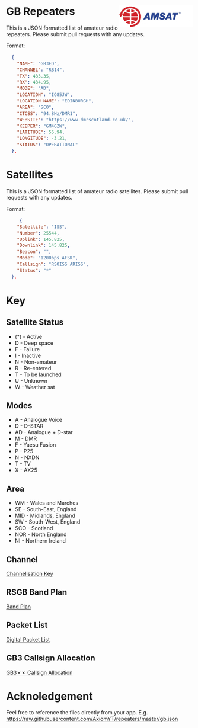 # GB Repeaters <img src="https://raw.githubusercontent.com/AxiomYT/repeaters/master/AMSAT-Logo-only.jpg" width="200" height="60" align="right"/>

This is a JSON formatted list of amateur radio repeaters.
Please submit pull requests with any updates.

Format:
```json
  {
    "NAME": "GB3ED",
    "CHANNEL": "RB14",
    "TX": 433.35,
    "RX": 434.95,
    "MODE": "AD",
    "LOCATION": "IO85JW",
    "LOCATION NAME": "EDINBURGH",
    "AREA": "SCO",
    "CTCSS": "94.8Hz/DMR1",
    "WEBSITE": "https://www.dmrscotland.co.uk/",
    "KEEPER": "GM4GZW",
    "LATITUDE": 55.94,
    "LONGITUDE": -3.21,
    "STATUS": "OPERATIONAL"
  },
```

# Satellites

This is a JSON formatted list of amateur radio satellites.
Please submit pull requests with any updates.

Format:
```JSON
     {
    "Satellite": "ISS",
    "Number": 25544,
    "Uplink": 145.825,
    "Downlink": 145.825,
    "Beacon": "",
    "Mode": "1200bps AFSK",
    "Callsign": "RS0ISS ARISS",
    "Status": "*"
  },
```

# Key

## Satellite Status

* (\*) - Active  
* D - Deep space  
* F - Failure  
* I - Inactive  
* N	- Non-amateur  
* R - Re-entered  
* T - To be launched  
* U - Unknown  
* W - Weather sat  


## Modes
* A - Analogue Voice
* D - D-STAR
* AD - Analogue + D-star
* M - DMR
* F - Yaesu Fusion
* P - P25
* N - NXDN
* T - TV
* X - AX25

## Area

* WM - Wales and Marches
* SE - South-East, England
* MID - Midlands, England
* SW - South-West, England
* SCO - Scotland
* NOR - North England
* NI - Northern Ireland

## Channel

[Channelisation Key](https://github.com/AxiomYT/repeaters/blob/master/Channelisation%20Key.xlsx)

## RSGB Band Plan

[Band Plan](https://github.com/AxiomYT/repeaters/blob/master/rsgb_band_plan_2019%20(1).xls)

## Packet List

[Digital Packet List](https://github.com/AxiomYT/repeaters/blob/master/packetlist.xls)

## GB3 Callsign Allocation

[GB3✗✗ Callsign Allocation](https://github.com/AxiomYT/repeaters/blob/master/GH3%20Callsign%20Allocation.xlsx)

# Acknoledgement

Feel free to reference the files directly from your app. E.g. https://raw.githubusercontent.com/AxiomYT/repeaters/master/gb.json

